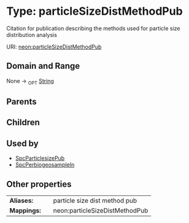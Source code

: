 
# Type: particleSizeDistMethodPub


Citation for publication describing the methods used for particle size distribution analysis

URI: [neon:particleSizeDistMethodPub](https://data.neonscience.org/particleSizeDistMethodPub)


## Domain and Range

None ->  <sub>OPT</sub> [String](types/String.md)

## Parents


## Children


## Used by

 * [SpcParticlesizePub](SpcParticlesizePub.md)
 * [SpcPerbiogeosampleIn](SpcPerbiogeosampleIn.md)

## Other properties

|  |  |  |
| --- | --- | --- |
| **Aliases:** | | particle size dist method pub |
| **Mappings:** | | neon:particleSizeDistMethodPub |

